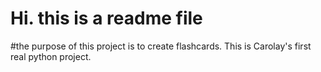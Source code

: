 # Hi. this is a readme file 
#the purpose of this project is to create flashcards. This is Carolay's first real python project.
